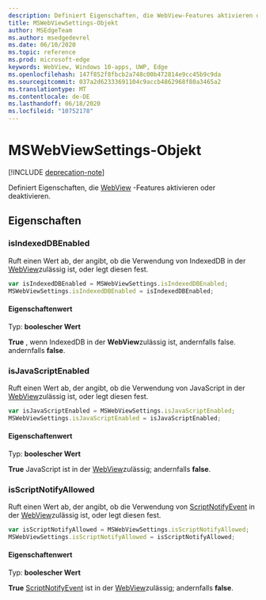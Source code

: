 ```yaml
---
description: Definiert Eigenschaften, die WebView-Features aktivieren oder deaktivieren.
title: MSWebViewSettings-Objekt
author: MSEdgeTeam
ms.author: msedgedevrel
ms.date: 06/10/2020
ms.topic: reference
ms.prod: microsoft-edge
keywords: WebView, Windows 10-apps, UWP, Edge
ms.openlocfilehash: 147f852f8fbcb2a748c00b472814e9cc45b9c9da
ms.sourcegitcommit: 037a2d62333691104c9accb4862968f80a3465a2
ms.translationtype: MT
ms.contentlocale: de-DE
ms.lasthandoff: 06/18/2020
ms.locfileid: "10752178"
---
```

# MSWebViewSettings-Objekt  

[!INCLUDE [deprecation-note](../includes/deprecation-note.md)]  

Definiert Eigenschaften, die [WebView](../webview.md) -Features aktivieren oder deaktivieren.  

## Eigenschaften  

### isIndexedDBEnabled  

Ruft einen Wert ab, der angibt, ob die Verwendung von IndexedDB in der [WebView](../webview.md)zulässig ist, oder legt diesen fest.  

```javascript
var isIndexedDBEnabled = MSWebViewSettings.isIndexedDBEnabled;
MSWebViewSettings.isIndexedDBEnabled = isIndexedDBEnabled;
```  

#### Eigenschaftenwert  

Typ: **boolescher Wert**  

**True** , wenn IndexedDB in der **WebView**zulässig ist, andernfalls false. andernfalls **false**.  

### isJavaScriptEnabled  

Ruft einen Wert ab, der angibt, ob die Verwendung von JavaScript in der [WebView](../webview.md)zulässig ist, oder legt diesen fest.  

```javascript
var isJavaScriptEnabled = MSWebViewSettings.isJavaScriptEnabled;
MSWebViewSettings.isJavaScriptEnabled = isJavaScriptEnabled;
```  

#### Eigenschaftenwert  

Typ: **boolescher Wert**  

**True** JavaScript ist in der [WebView](../webview.md)zulässig; andernfalls **false**.  

### isScriptNotifyAllowed  

Ruft einen Wert ab, der angibt, ob die Verwendung von [ScriptNotifyEvent](ScriptNotifyEvent.md) in der [WebView](../webview.md)zulässig ist, oder legt diesen fest.  

```javascript
var isScriptNotifyAllowed = MSWebViewSettings.isScriptNotifyAllowed;
MSWebViewSettings.isScriptNotifyAllowed = isScriptNotifyAllowed;
```  

#### Eigenschaftenwert  

Typ: **boolescher Wert**  

**True** [ScriptNotifyEvent](ScriptNotifyEvent.md) ist in der [WebView](../webview.md)zulässig; andernfalls **false**.  
